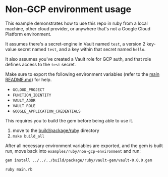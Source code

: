 # Non-GCP environment usage

This example demonstrates how to use this repo in ruby from a local machine, other cloud provider, or anywhere that's not a Google Cloud Platform environment.

It assumes there's a secret-engine in Vault named `test`, a version 2 key-value secret named `test`, and a key within that secret named `hello`.

It also assumes you've created a Vault role for GCP auth, and that role defines access to the `test` secret.

Make sure to export the following environment variables (refer to the [main README.md](../../../README.md)) for help.

- `GCLOUD_PROJECT`
- `FUNCTION_IDENTITY`
- `VAULT_ADDR`
- `VAULT_ROLE`
- `GOOGLE_APPLICATION_CREDENTIALS`

This requires you to build the gem before being able to use it.

1. move to the [build/package/ruby](../../../build/package/ruby) directory
2. `make build_all`

After all necessary environment variables are exported, and the gem is built run, move back into `examples/ruby/non-gcp-environment` and run:

```sh
gem install ../../../build/package/ruby/vault-gem/vault-0.0.0.gem

ruby main.rb
```
